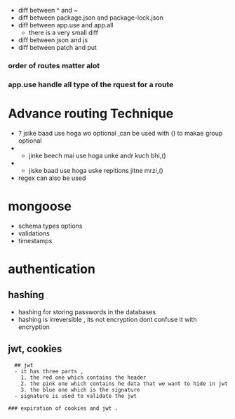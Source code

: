 - diff between ^ and ~
- diff between package.json and package-lock.json
- diff between app.use and app.all
    - there is a very small diff
- diff between json and js
- diff between patch and put


### order of routes matter alot

### app.use handle all type of the rquest for a route

# Advance routing Technique
- ?  jsike baad use hoga wo optional ,can be used with () to makae group optional
- *   jinke beech mai use hoga unke andr kuch bhi,()
- +   jiske baad use hoga uske repitions jitne mrzi,()
- regex can also be used


# mongoose
- schema types options
- validations
- timestamps


# authentication

## hashing
- hashing for storing passwords in the databases
- hashing is irreversible , its not encryption dont confuse it with encryption


## jwt, cookies 
      ## jwt
      - it has three parts ,
        1. the red one which contains the header
        2. the pink one which contains he data that we want to hide in jwt
        3. the blue one which is the signature 
      - signature is used to validate the jwt   

    ### expiration of cookies and jwt .
    
     
      
